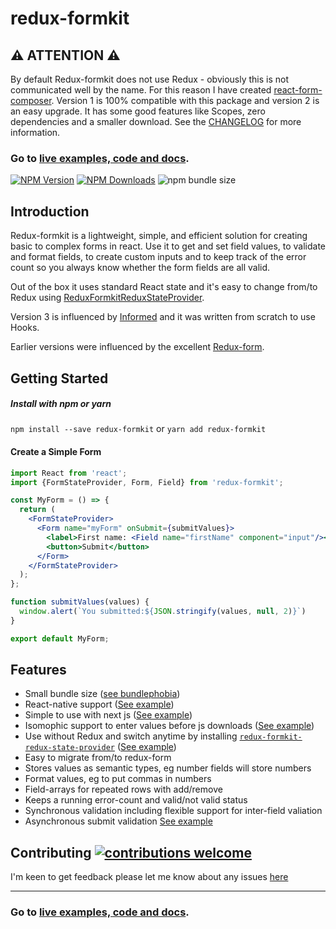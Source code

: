 # redux-formkit

## ⚠️ ATTENTION ⚠️
By default Redux-formkit does not use Redux - obviously this is not communicated well by the name. For this reason I have created [react-form-composer](https://www.npmjs.com/package/react-form-composer). Version 1 is 100% compatible with this package and version 2 is an easy upgrade. It has some good features like Scopes, zero dependencies and a smaller download. See the [CHANGELOG](https://github.com/chrisfield/react-form-composer/blob/master/packages/react-form-composer/CHANGELOG.md) for more information.

### Go to [live examples, code and docs](https://chrisfield.github.io/redux-formkit/).

[![NPM Version](https://img.shields.io/npm/v/redux-formkit.svg?style=flat)](https://www.npmjs.com/package/redux-formkit)
[![NPM Downloads](https://img.shields.io/npm/dm/redux-formkit.svg?style=flat)](https://npmcharts.com/compare/redux-formkit?minimal=true)
![npm bundle size](https://img.shields.io/bundlephobia/minzip/redux-formkit.svg)

## Introduction
Redux-formkit is a lightweight, simple, and efficient solution for creating basic to complex forms in react. Use it to get and set field values, to validate and format fields, to create custom inputs and to keep track of the error count so you always know whether the form fields are all valid.

Out of the box it uses standard React state and it's easy to change from/to Redux using [ReduxFormkitReduxStateProvider](https://www.npmjs.com/package/redux-formkit-redux-state-provider).

Version 3 is influenced by [Informed](https://www.npmjs.com/package/informed) and it was written from scratch to use Hooks.

Earlier versions were influenced by the excellent [Redux-form](https://github.com/erikras/redux-form).


## Getting Started

##### Install with npm or yarn
`npm install --save redux-formkit` or `yarn add redux-formkit`


#### Create a Simple Form

```jsx
import React from 'react';
import {FormStateProvider, Form, Field} from 'redux-formkit';

const MyForm = () => {  
  return (
    <FormStateProvider>
      <Form name="myForm" onSubmit={submitValues}>
        <label>First name: <Field name="firstName" component="input"/></label>
        <button>Submit</button>
      </Form>
    </FormStateProvider>
  );
};

function submitValues(values) {
  window.alert(`You submitted:${JSON.stringify(values, null, 2)}`)
}

export default MyForm;
```

## Features
- Small bundle size ([see bundlephobia](https://bundlephobia.com/result?p=redux-formkit))
- React-native support ([See example](https://github.com/chrisfield/redux-formkit/tree/master/examples/with_react_native))
- Simple to use with next js ([See example](https://github.com/chrisfield/redux-formkit/tree/master/examples/with-next))
- Isomophic support to enter values before js downloads ([See example](https://github.com/chrisfield/redux-formkit/tree/master/examples/with-next-and-redux))
- Use without Redux and switch anytime by installing [`redux-formkit-redux-state-provider`](https://www.npmjs.com/package/redux-formkit-redux-state-provider) ([See example](https://github.com/chrisfield/redux-formkit/tree/master/examples/with-redux))
- Easy to migrate from/to redux-form
- Stores values as semantic types, eg number fields will store numbers
- Format values, eg to put commas in numbers
- Field-arrays for repeated rows with add/remove
- Keeps a running error-count and valid/not valid status
- Synchronous validation including flexible support for inter-field valiation
- Asynchronous submit validation [See example](https://github.com/chrisfield/redux-formkit/tree/master/examples/asynchronous-submit)


## Contributing [![contributions welcome](https://img.shields.io/badge/contributions-welcome-brightgreen.svg?style=flat)](https://github.com/chrisfield/redux-formkit/issues)
I'm keen to get feedback please let me know about any issues [here](https://github.com/chrisfield/redux-formkit/issues/new)


---
### Go to [live examples, code and docs](https://chrisfield.github.io/redux-formkit/).